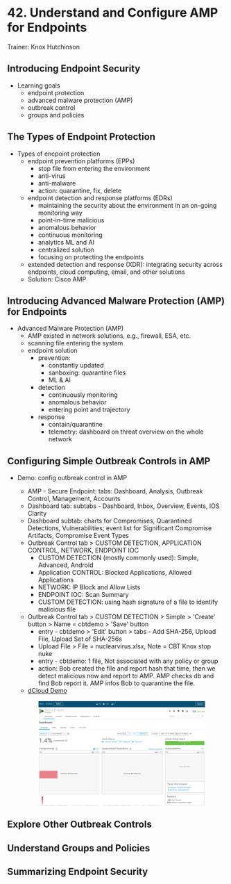 # 42. Understand and Configure AMP for Endpoints

Trainer: Knox Hutchinson


## Introducing Endpoint Security

- Learning goals
  - endpoint protection
  - advanced malware protection (AMP)
  - outbreak control
  - groups and policies



## The Types of Endpoint Protection

- Types of encpoint protection
  - endpoint prevention platforms (EPPs) 
    - stop file from entering the environment
    - anti-virus
    - anti-malware
    - action: quarantine, fix, delete
  - endpoint detection and response platforms (EDRs)
    - maintaining the security about the environment in an on-going monitoring way
    - point-in-time malicious
    - anomalous behavior
    - continuous monitoring
    - analytics ML and AI
    - centralized solution
    - focusing on protecting the endpoints
  - extended detection and response (XDR): integrating security across endpoints, cloud computing, email, and other solutions
  - Solution: Cisco AMP

## Introducing Advanced Malware Protection (AMP) for Endpoints

- Advanced Malware Protection (AMP)
  - AMP existed in network solutions, e.g., firewall, ESA, etc.
  - scanning file entering the system
  - endpoint solution
    - prevention: 
      - constantly updated
      - sanboxing: quarantine files
      - ML & AI 
    - detection
      - continuously monitoring
      - anomalous behavior
      - entering point and trajectory
    - response
      - contain/quarantine
      - telemetry: dashboard on threat overview on the whole network


## Configuring Simple Outbreak Controls in AMP

- Demo: config outbreak control in AMP
  - AMP - Secure Endpoint: tabs: Dashboard, Analysis, Outbreak Control, Management, Accounts
  - Dashboard tab: subtabs - Dashboard, Inbox, Overview, Events, IOS Clarity
  - Dashboard subtab: charts for Compromises, Quarantined Detections, Vulnerabilities; event list for Significant Compromise Artifacts, Compromise Event Types
  - Outbreak Control tab > CUSTOM DETECTION, APPLICATION CONTROL, NETWORK, ENDPOINT IOC
    - CUSTOM DETECTION (mostly commonly used): Simple, Advanced, Android
    - Application  CONTROL: Blocked Applications, Allowed Applications
    - NETWORK: IP Block and Allow Lists
    - ENDPOINT IOC: Scan Summary
    - CUSTOM DETECTION: using hash signature of a file to identify malicious file
  - Outbreak Control tab > CUSTOM DETECTION > Simple > 'Create' button > Name = cbtdemo > 'Save' button
    - entry - cbtdemo > 'Edit' button > tabs - Add SHA-256, Upload File, Upload Set of SHA-256s
    - Upload File > File = nuclearvirus.xlsx, Note = CBT Knox stop nuke 
    - entry - cbtdemo: 1 file, Not associated with any policy or group
    - action: Bob created the file and report hash that time, then we detect malicious now and report to AMP. AMP checks db and find Bob report it. AMP infos Bob to quarantine the file.
  - [dCloud Demo](https://dcloud2-sjc.cisco.com/content/instantdemo/amp-demonow-instant)

  <figure style="margin: 0.5em; display: flex; justify-content: center; align-items: center;">
    <img style="margin: 0.1em; padding-top: 0.5em; width: 40vw;"
      onclick= "window.open('page')"
      src    = "img/42-ampdash.png"
      alt    = "Snapshot of AMP Dashboard"
      title  = "Snapshot of AMP Dashboard"
    />
  </figure>



## Explore Other Outbreak Controls





## Understand Groups and Policies





## Summarizing Endpoint Security




